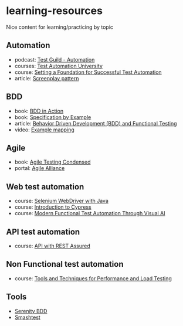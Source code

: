 # learning-resources
Nice content for learning/practicing by topic

## Automation

- podcast: [Test Guild - Automation](https://testguild.com/podcasts/automation)
- courses: [Test Automation University](https://testautomationu.applitools.com/)
- course: [Setting a Foundation for Successful Test Automation](https://testautomationu.applitools.com/setting-a-foundation-for-successful-test-automation/)
- article: [Screenplay pattern](https://www.infoq.com/articles/Beyond-Page-Objects-Test-Automation-Serenity-Screenplay/)

## BDD

- ​​bo​ok​​: [BDD in Action](https://www.manning.com/books/bdd-in-action)
- ​​bo​ok​​: [Specification by Example​](https://gojko.net/books/specification-by-example/)
- article: [​Behavior Driven Development (BDD) and Functional Testing​](https://medium.com/javascript-scene/behavior-driven-development-bdd-and-functional-testing-62084ad7f1f2)
- video: [​Example mapping](https://www.youtube.com/watch?v=OhDUlzpbeoc)

## Agile

- book: [Agile Testing Condensed](https://leanpub.com/agiletesting-condensed)
- portal: [​Agile Alliance](https://www.agilealliance.org/content-library/)

## Web test automation

- course: [Selenium WebDriver with Java](https://testautomationu.applitools.com/selenium-webdriver-tutorial-java/)
- course: [​Introduction to Cypress](https://testautomationu.applitools.com/cypress-tutorial/)
- course: [Modern Functional Test Automation Through Visual AI](https://testautomationu.applitools.com/modern-functional-testing/)

## API test automation

- course: [API with REST Assured​](https://testautomationu.applitools.com/automating-your-api-tests-with-rest-assured/)

## Non Functional test automation

- course: [Tools and Techniques for Performance and Load Testing](https://testautomationu.applitools.com/performance-and-load-testing/)

## Tools
- [Serenity BDD](https://serenity-bdd.github.io/theserenitybook/latest/index.html)
- [Smashtest](https://smashtest.io/)

